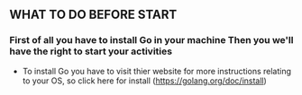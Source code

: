 ## WHAT TO DO BEFORE START 

### First of all you have to install Go in your machine Then you we'll have the right to start your activities 

* To install Go you have to visit thier website for more instructions relating to your OS,
so  click here for install (https://golang.org/doc/install)
